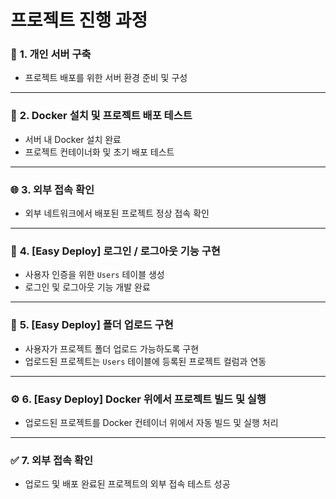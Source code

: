 # 프로젝트 진행 과정

### 📂 **1. 개인 서버 구축**
- 프로젝트 배포를 위한 서버 환경 준비 및 구성

---

### 🐳 **2. Docker 설치 및 프로젝트 배포 테스트**
- 서버 내 Docker 설치 완료  
- 프로젝트 컨테이너화 및 초기 배포 테스트

---

### 🌐 **3. 외부 접속 확인**
- 외부 네트워크에서 배포된 프로젝트 정상 접속 확인  

---

### 🔑 **4. [Easy Deploy] 로그인 / 로그아웃 기능 구현**
- 사용자 인증을 위한 `Users` 테이블 생성  
- 로그인 및 로그아웃 기능 개발 완료

---

### 📁 **5. [Easy Deploy] 폴더 업로드 구현**
- 사용자가 프로젝트 폴더 업로드 가능하도록 구현  
- 업로드된 프로젝트는 `Users` 테이블에 등록된 프로젝트 컬럼과 연동

---

### ⚙️ **6. [Easy Deploy] Docker 위에서 프로젝트 빌드 및 실행**
- 업로드된 프로젝트를 Docker 컨테이너 위에서 자동 빌드 및 실행 처리

---

### ✅ **7. 외부 접속 확인**
- 업로드 및 배포 완료된 프로젝트의 외부 접속 테스트 성공
